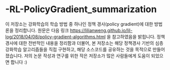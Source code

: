 # -RL-PolicyGradient_summarization
이 저장소는 강화학습의 학습 방법 중 하나인 정책 경사(policy gradient)에 대한 방법론을 정리합니다.
원문은 다음 링크 https://lilianweng.github.io/lil-log/2018/04/08/policy-gradient-algorithms.html 을 참고하였음을 밝힙니다.
정책 경사에 대한 전반적인 내용을 정리함과 더불어, 본 저장소는 해당 정책경사 기반의 심층 강화학습 알고리즘들을 직접 구현하고, 해당 소스코드를 공유하는 것을 목적으로 만들어졌습니다.
저의 논문 작성과 연구를 위한 작은 저장소가 많은 사람들에게 도움이 되었으면 합니다 :)

